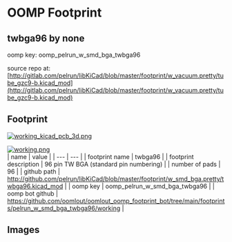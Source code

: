 # OOMP Footprint  
## twbga96  by none  
  
oomp key: oomp_pelrun_w_smd_bga_twbga96  
  
source repo at: [http://gitlab.com/pelrun/libKiCad/blob/master/footprint/w_vacuum.pretty/tube_gzc9-b.kicad_mod](http://gitlab.com/pelrun/libKiCad/blob/master/footprint/w_vacuum.pretty/tube_gzc9-b.kicad_mod)  
## Footprint  
  
[![working_kicad_pcb_3d.png](working_kicad_pcb_3d_600.png)](working_kicad_pcb_3d.png)  
  
[![working.png](working_600.png)](working.png)  
| name | value | 
| --- | --- | 
| footprint name | twbga96 | 
| footprint description | 96 pin TW BGA (standard pin numbering) | 
| number of pads | 96 | 
| github path | http://github.com/pelrun/libKiCad/blob/master/footprint/w_smd_bga.pretty/twbga96.kicad_mod | 
| oomp key | oomp_pelrun_w_smd_bga_twbga96 | 
| oomp bot github | https://github.com/oomlout/oomlout_oomp_footprint_bot/tree/main/footprints/pelrun_w_smd_bga_twbga96/working | 
## Images  
